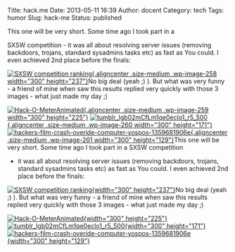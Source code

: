 Title: hack.me
Date: 2013-05-11 16:39
Author: docent
Category: tech
Tags: humor
Slug: hack-me
Status: published

<!--:en-->This one will be very short. Some time ago I took part in a
SXSW competition - it was all about resolving server issues (removing
backdoors, trojans, standard sysadmins tasks etc) as fast as You could.
I even achieved 2nd place before the finals:

[![SXSW competition
ranking](http://maciek.lasyk.info/sysop/wp-content/uploads/2013/05/894098_10151331473145911_469291657_o-300x237.jpg){.aligncenter
.size-medium .wp-image-258 width="300"
height="237"}](http://maciek.lasyk.info/sysop/wp-content/uploads/2013/05/894098_10151331473145911_469291657_o.jpg)No
big deal (yeah ;) ). But what was very funny - a friend of mine when saw
this results replied very quickly with those 3 images - what just made
my day ;)

[![Hack-O-MeterAnimated](http://maciek.lasyk.info/sysop/wp-content/uploads/2013/05/Hack-O-MeterAnimated-300x225.gif){.aligncenter
.size-medium .wp-image-259 width="300"
height="225"}](http://maciek.lasyk.info/sysop/wp-content/uploads/2013/05/Hack-O-MeterAnimated.gif)
[![tumblr\_lgb02mCfLm1qe0eclo1\_r5\_500](http://maciek.lasyk.info/sysop/wp-content/uploads/2013/05/tumblr_lgb02mCfLm1qe0eclo1_r5_500-300x171.gif){.aligncenter
.size-medium .wp-image-260 width="300"
height="171"}](http://maciek.lasyk.info/sysop/wp-content/uploads/2013/05/tumblr_lgb02mCfLm1qe0eclo1_r5_500.gif)
[![hackers-film-crash-overide-computer-yospos-1359681906e](http://maciek.lasyk.info/sysop/wp-content/uploads/2013/05/hackers-film-crash-overide-computer-yospos-1359681906e-300x129.gif){.aligncenter
.size-medium .wp-image-261 width="300"
height="129"}](http://maciek.lasyk.info/sysop/wp-content/uploads/2013/05/hackers-film-crash-overide-computer-yospos-1359681906e.gif)<!--:--><!--:pl-->This
one will be very short. Some time ago I took part in a SXSW competition
- it was all about resolving server issues (removing backdoors, trojans,
standard sysadmins tasks etc) as fast as You could. I even achieved 2nd
place before the finals:

[![SXSW competition
ranking](http://maciek.lasyk.info/sysop/wp-content/uploads/2013/05/894098_10151331473145911_469291657_o-300x237.jpg){width="300"
height="237"}](http://maciek.lasyk.info/sysop/wp-content/uploads/2013/05/894098_10151331473145911_469291657_o.jpg)No
big deal (yeah ;) ). But what was very funny - a friend of mine when saw
this results replied very quickly with those 3 images - what just made
my day ;)

[![Hack-O-MeterAnimated](http://maciek.lasyk.info/sysop/wp-content/uploads/2013/05/Hack-O-MeterAnimated-300x225.gif){width="300"
height="225"}](http://maciek.lasyk.info/sysop/wp-content/uploads/2013/05/Hack-O-MeterAnimated.gif)[![tumblr\_lgb02mCfLm1qe0eclo1\_r5\_500](http://maciek.lasyk.info/sysop/wp-content/uploads/2013/05/tumblr_lgb02mCfLm1qe0eclo1_r5_500-300x171.gif){width="300"
height="171"}](http://maciek.lasyk.info/sysop/wp-content/uploads/2013/05/tumblr_lgb02mCfLm1qe0eclo1_r5_500.gif)[![hackers-film-crash-overide-computer-yospos-1359681906e](http://maciek.lasyk.info/sysop/wp-content/uploads/2013/05/hackers-film-crash-overide-computer-yospos-1359681906e-300x129.gif){width="300"
height="129"}](http://maciek.lasyk.info/sysop/wp-content/uploads/2013/05/hackers-film-crash-overide-computer-yospos-1359681906e.gif)<!--:-->
